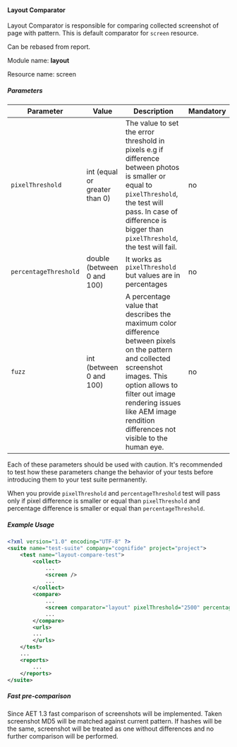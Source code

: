 #### Layout Comparator

Layout Comparator is responsible for comparing collected screenshot of page with pattern. This is default comparator for `screen` resource.

Can be rebased from report.

Module name: **layout**

Resource name: screen

##### Parameters

| Parameter | Value | Description | Mandatory |
| --------- | ----- | ----------- | --------- |
| `pixelThreshold` | int (equal or greater than 0) | The value to set the error threshold in pixels e.g if difference between photos is smaller or equal to `pixelThreshold`, the test will pass. In case of difference is bigger than `pixelThreshold`, the test will fail. | no |
| `percentageThreshold` | double (between 0 and 100) | It works as `pixelThreshold` but values are in percentages | no |
| `fuzz` | int (between 0 and 100) | A percentage value that describes the maximum color difference between pixels on the pattern and collected screenshot images. This option allows to filter out image rendering issues like AEM image rendition differences not visible to the human eye. | no |

Each of these parameters should be used with caution. It's recommended to test how these parameters change the behavior of your tests before introducing them to your test suite permanently.

When you provide `pixelThreshold` and `percentageThreshold` test will pass only if pixel difference is smaller or equal than `pixelThreshold` and percentage difference is smaller or equal than `percentageThreshold`.

##### Example Usage

```xml
<?xml version="1.0" encoding="UTF-8" ?>
<suite name="test-suite" company="cognifide" project="project">
    <test name="layout-compare-test">
        <collect>
            ...
            <screen />
            ...
        </collect>
        <compare>
            ...
            <screen comparator="layout" pixelThreshold="2500" percentageThreshold="0.5" fuzz="30"/>
            ...
        </compare>
        <urls>
        ...
        </urls>
    </test>
    ...
    <reports>
        ...
    </reports>
</suite>
```

##### Fast pre-comparison

Since AET 1.3 fast comparison of screenshots will be implemented. Taken screenshot MD5 will be matched against current pattern. If hashes will be the same, screenshot will be treated as one without differences and no further comparison will be performed.
